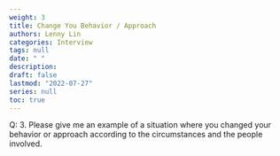 ```yaml
---
weight: 3
title: Change You Behavior / Approach
authors: Lenny Lin
categories: Interview
tags: null
date: " "
description: 
draft: false
lastmod: "2022-07-27"
series: null
toc: true
---
```


Q: 3.  Please give me an example of a situation where you changed your behavior or approach according to the circumstances and the people involved.

